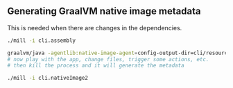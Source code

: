 







## Generating GraalVM native image metadata

This is needed when there are changes in the dependencies.

```bash
./mill -i cli.assembly

graalvm/java -agentlib:native-image-agent=config-output-dir=cli/resources/META-INF/native-image --sun-misc-unsafe-memory-access=allow -jar out/cli/assembly.dest/out.jar serve -i examples/multilang --no-cache
# now play with the app, change files, trigger some actions, etc.
# then kill the process and it will generate the metadata

./mill -i cli.nativeImage2
```









